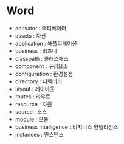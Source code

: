 # Word 

- activator : 액티베이터
- assets : 자산
- application : 애플리케이션
- business : 비즈니
- classpath : 클래스패스
- component : 구성요소
- configuration : 환경설정
- directory : 디렉터리
- layout : 레이아웃
- routes : 라우트
- resource : 자원
- source : 소스
- module : 모듈
- business intelligence : 비지니스 인텔리전스
- instances : 인스턴스

